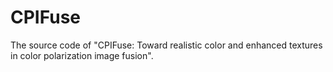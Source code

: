 # CPIFuse
The source code of "CPIFuse: Toward realistic color and enhanced textures in color polarization image fusion".
